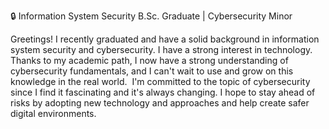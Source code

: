 🔒 Information System Security B.Sc. ⁤⁤Graduate | Cybersecurity Minor

⁤Greetings! ⁤⁤I recently graduated and have a solid background in information system security and cybersecurity.
⁤⁤I have a strong interest in technology.
⁤⁤Thanks to my academic path, I now have a strong understanding of cybersecurity fundamentals,
and I can't wait to use and grow on this knowledge in the real world. ⁤
⁤I'm committed to the topic of cybersecurity since I find it fascinating and it's always changing.
⁤⁤I hope to stay ahead of risks by adopting new technology and approaches and help create safer digital environments. ⁤
